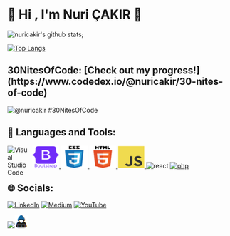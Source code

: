 
<h1 align="left">💫 Hi , I'm Nuri ÇAKIR 💫</h2>

![nuricakir's github stats](https://github-readme-stats.vercel.app/api?username=nuricakir&show_icons=true&theme=tokyonight);

[![Top Langs](https://github-readme-stats.vercel.app/api/top-langs/?username=nuricakir&layout=compact)](https://github.com/anuraghazra/github-readme-stats)

<h2 align="left">30NitesOfCode: [Check out my progress!](https://www.codedex.io/@nuricakir/30-nites-of-code)  </h2>
  
  ![@nuricakir #30NitesOfCode](https://www.codedex.io/api/petStatus?user=nuricakir)
  

<h2 align="left">🧠 Languages and Tools:</h2>
<p align="left">  <a href="https://getbootstrap.com" target="_blank" rel="noreferrer"> <img src="https://raw.githubusercontent.com/devicons/devicon/master/icons/bootstrap/bootstrap-plain-wordmark.svg" alt="bootstrap" width="60" height="50"/> </a> <a href="https://www.w3schools.com/cpp/" target="_blank" rel="noreferrer">   <a href="https://www.w3schools.com/css/" target="_blank" rel="noreferrer"> <img src="https://raw.githubusercontent.com/devicons/devicon/master/icons/css3/css3-original-wordmark.svg" alt="css3" width="60" height="50"/> </a>   </a> <a href="https://www.w3.org/html/" target="_blank" rel="noreferrer"> <img src="https://raw.githubusercontent.com/devicons/devicon/master/icons/html5/html5-original-wordmark.svg" alt="html5" width="60" height="50"/> </a>  <a href="https://developer.mozilla.org/en-US/docs/Web/JavaScript" target="_blank" rel="noreferrer"> <img src="https://raw.githubusercontent.com/devicons/devicon/master/icons/javascript/javascript-original.svg" alt="javascript" width="60" height="50"/> </a> <a href="https://nodejs.org" target="_blank" rel="noreferrer">  </a> <img align="left" alt="Visual Studio Code" width="46" src="https://cdn.jsdelivr.net/gh/devicons/devicon/icons/vscode/vscode-original.svg" style="padding-right:10px;"<a href="https://react.dev/"><img src="https://cdn.jsdelivr.net/gh/devicons/devicon/icons/react/react-original-wordmark.svg" alt="react" width="50" height=50"/> </a/><a href="https://www.php.net/"><img src="https://upload.wikimedia.org/wikipedia/commons/2/27/PHP-logo.svg"alt="php" width="50" height=50" /> </a/> </p>


 <h2 align="left"> 🌐 Socials:</h2>
 
[![LinkedIn](https://img.shields.io/badge/LinkedIn-%230077B5.svg?logo=linkedin&logoColor=white)](https://www.linkedin.com/in/nuricakir/) 
 [![Medium](https://img.shields.io/badge/Medium-12100E?logo=medium&logoColor=white)](https://medium.com/@nuricakir)
 [![YouTube](https://img.shields.io/badge/YouTube-%23FF0000.svg?logo=YouTube&logoColor=white)](https://www.youtube.com/channel/UC2SMT82PfczJOdVyr0_XJ8g)

[![](https://visitcount.itsvg.in/api?id=nuricakir&label=Profile%20Views&pretty=false)](https://visitcount.itsvg.in)<picture><img src = "https://github.com/0xAbdulKhalid/0xAbdulKhalid/raw/main/assets/mdImages/about_me.gif" width = 30px></picture>


<!--
<p align="right">
	<img alt="Nuri's stars" src="https://img.shields.io/github/stars/nuricakir" />
</p>
-->
